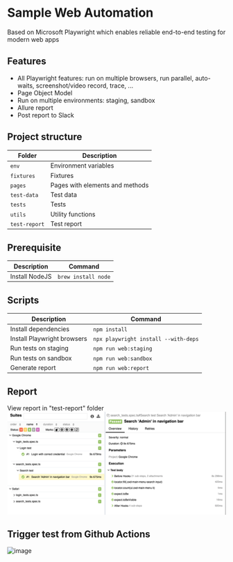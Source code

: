 # Sample Web Automation
Based on Microsoft Playwright which enables reliable end-to-end testing for modern web apps

## Features
- All Playwright features: run on multiple browsers, run parallel, auto-waits, screenshot/video record, trace, ...
- Page Object Model
- Run on multiple environments: staging, sandbox
- Allure report
- Post report to Slack

## Project structure
| Folder        | Description                     |
| ------------- | ------------------------------- |
| `env`         | Environment variables           |
| `fixtures`    | Fixtures                        |
| `pages`       | Pages with elements and methods |
| `test-data`   | Test data                       |
| `tests`       | Tests                           |
| `utils`       | Utility functions               |
| `test-report` | Test report                     |

## Prerequisite
| Description    | Command             |
| -------------- | ------------------- |
| Install NodeJS | `brew install node` |

## Scripts
| Description                 | Command                              |
| --------------------------- | ------------------------------------ |
| Install dependencies        | `npm install`                        |
| Install Playwright browsers | `npx playwright install --with-deps` |
| Run tests on staging        | `npm run web:staging`                |
| Run tests on sandbox        | `npm run web:sandbox`                |
| Generate report             | `npm run web:report`                 |

## Report
View report in "test-report" folder
![Allure Report](./test-report-screenshot.png)

## Trigger test from Github Actions
![image](https://github.com/user-attachments/assets/912409f6-69d0-41b2-8731-d650c836540f)
